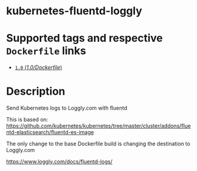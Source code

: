 # kubernetes-fluentd-loggly

# Supported tags and respective `Dockerfile` links

- [`1.0` (*1.0/Dockerfile*)](https://github.com/sekka1/kubernetes-fluentd-loggly/blob/1.0/1.0/Dockerfile)

# Description

Send Kubernetes logs to Loggly.com with fluentd

This is based on: https://github.com/kubernetes/kubernetes/tree/master/cluster/addons/fluentd-elasticsearch/fluentd-es-image

The only change to the base Dockerfile build is changing the destination to Loggly.com

https://www.loggly.com/docs/fluentd-logs/

